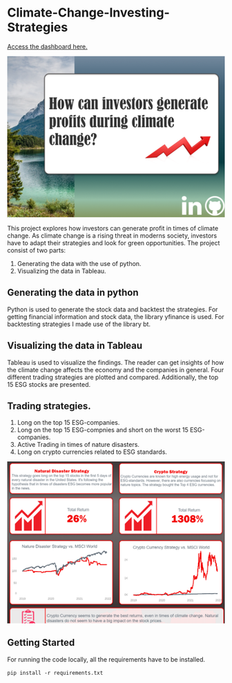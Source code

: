 # Climate-Change-Investing-Strategies

[Access the dashboard here.](https://public.tableau.com/views/Climate_Change_Investing_Strategies/Story?:language=de-DE&:display_count=n&:origin=viz_share_link)

<img src="screenshots/Overview.PNG?raw=true"/>

This project explores how investors can generate profit in times of climate change. As climate change is a rising threat in moderns society, investors have to adapt their strategies and look for green opportunities. The project consist of two parts: 
1) Generating the data with the use of python.
2) Visualizing the data in Tableau.

## Generating the data in python

Python is used to generate the stock data and backtest the strategies. For getting financial information and stock data, the library yfinance is used. For backtesting strategies I made use of the library bt.

## Visualizing the data in Tableau

Tableau is used to visualize the findings. The reader can get insights of how the climate change affects the economy and the companies in general. Four different trading strategies are plotted and compared. Additionally, the top 15 ESG stocks are presented.

## Trading strategies.
1) Long on the top 15 ESG-companies.
2) Long on the top 15 ESG-compnies and short on the worst 15 ESG-companies.
3) Active Trading in times of nature disasters.
4) Long on crypto currencies related to ESG standards.

<img src="screenshots/Strategy.PNG?raw=true"/>

## Getting Started
For running the code locally, all the requirements have to be installed.


```
pip install -r requirements.txt

```
